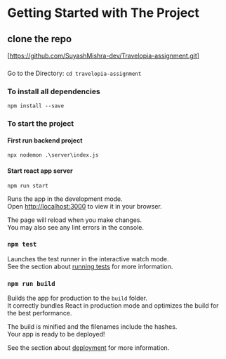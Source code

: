 # Getting Started with The Project

## clone the repo

[https://github.com/SuyashMishra-dev/Travelopia-assignment.git]

###

Go to the Directory:
`cd travelopia-assignment`

### To install all dependencies

`npm install --save`

### To start the project

#### First run backend project

`npx nodemon .\server\index.js`

#### Start react app server

`npm run start`

Runs the app in the development mode.\
Open [http://localhost:3000](http://localhost:3000) to view it in your browser.

The page will reload when you make changes.\
You may also see any lint errors in the console.

### `npm test`

Launches the test runner in the interactive watch mode.\
See the section about [running tests](https://facebook.github.io/create-react-app/docs/running-tests) for more information.

### `npm run build`

Builds the app for production to the `build` folder.\
It correctly bundles React in production mode and optimizes the build for the best performance.

The build is minified and the filenames include the hashes.\
Your app is ready to be deployed!

See the section about [deployment](https://facebook.github.io/create-react-app/docs/deployment) for more information.
